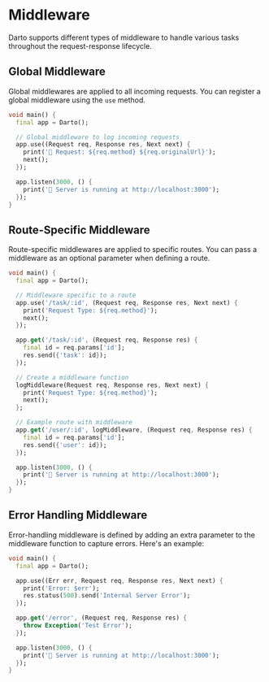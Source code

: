 # Middleware

Darto supports different types of middleware to handle various tasks throughout the request-response lifecycle.

## Global Middleware

Global middlewares are applied to all incoming requests. You can register a global middleware using the `use` method.

```dart
void main() {
  final app = Darto();

  // Global middleware to log incoming requests
  app.use((Request req, Response res, Next next) {
    print('📝 Request: ${req.method} ${req.originalUrl}');
    next();
  });

  app.listen(3000, () {
    print('🔹 Server is running at http://localhost:3000');
  });
}
```

## Route-Specific Middleware

Route-specific middlewares are applied to specific routes. You can pass a middleware as an optional parameter when defining a route.

```dart
void main() {
  final app = Darto();

  // Middleware specific to a route
  app.use('/task/:id', (Request req, Response res, Next next) {
    print('Request Type: ${req.method}');
    next();
  });

  app.get('/task/:id', (Request req, Response res) {
    final id = req.params['id'];
    res.send({'task': id});
  });

  // Create a middleware function
  logMiddleware(Request req, Response res, Next next) {
    print('Request Type: ${req.method}');
    next();
  };

  // Example route with middleware
  app.get('/user/:id', logMiddleware, (Request req, Response res) {
    final id = req.params['id'];
    res.send({'user': id});
  });

  app.listen(3000, () {
    print('🔹 Server is running at http://localhost:3000');
  });
}
```

## Error Handling Middleware

Error-handling middleware is defined by adding an extra parameter to the middleware function to capture errors. Here's an example:

```dart
void main() {
  final app = Darto();

  app.use((Err err, Request req, Response res, Next next) {
    print('Error: $err');
    res.status(500).send('Internal Server Error');
  });

  app.get('/error', (Request req, Response res) {
    throw Exception('Test Error');
  });

  app.listen(3000, () {
    print('🔹 Server is running at http://localhost:3000');
  });
}
```
